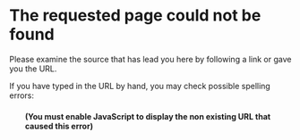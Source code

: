 ---
---

<!DOCTYPE html>
<html lang="en">
  <head>
    <title>
      Page not found
    </title>
    <meta charset="utf-8"/>
    <style>
      body{
        {% include 21/nov/11/1025/(include).css %}
        {% include msg.css %}
      }
    </style>
  </head>
  <body>
    <h1>
      The requested page could not be found
    </h1>
    <p>
      Please examine the source that has lead you here by following a link or gave you the URL.
    </p>
    <p>
      If you have typed in the URL by hand, you may check possible spelling errors:
    </p>
    <p
     id="showProblemURL"
     style="
      font-weight: bold ;
      margin: 1.5em 2em ;
      overflow: auto ;
     "
    >
      (You must enable JavaScript to display the non existing URL that caused this error)
    </p>
    <script>
      (
        function _showProblemURL() {
          elemA = document.getElementById( 'showProblemURL' ) ;
          elemA.innerHTML = window.location.href ;
        }
      )() ;
    </script>
  </body>
</html>
